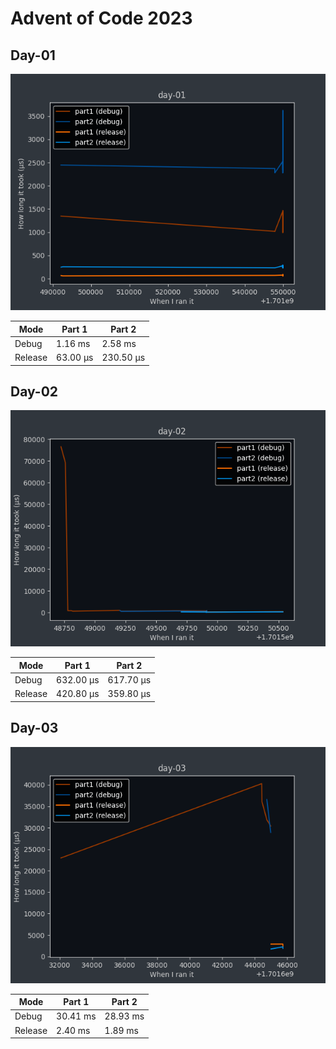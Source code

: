 # Advent of Code 2023

## Day-01

![execution time for day-01](day-01/day-01.png)

| Mode | Part 1 | Part 2 |
|--------|--------|--------|
| Debug | 1.16 ms | 2.58 ms |
| Release | 63.00 µs | 230.50 µs |

## Day-02

![execution time for day-02](day-02/day-02.png)

| Mode | Part 1 | Part 2 |
|--------|--------|--------|
| Debug | 632.00 µs | 617.70 µs |
| Release | 420.80 µs | 359.80 µs |

## Day-03

![execution time for day-03](day-03/day-03.png)

| Mode | Part 1 | Part 2 |
|--------|--------|--------|
| Debug | 30.41 ms | 28.93 ms |
| Release | 2.40 ms | 1.89 ms |